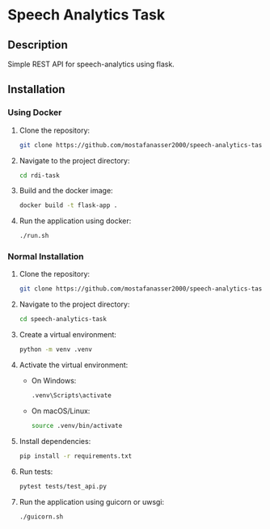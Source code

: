 # Speech Analytics Task

## Description

Simple REST API for speech-analytics using flask.

## Installation

### Using Docker

1. Clone the repository:
   ```sh
   git clone https://github.com/mostafanasser2000/speech-analytics-task.git
   ```
2. Navigate to the project directory:
   ```sh
   cd rdi-task
   ```
3. Build and the docker image:
   ```sh
   docker build -t flask-app .
   ```
4. Run the application using docker:
   ```sh
   ./run.sh
   ```

### Normal Installation

1. Clone the repository:
   ```sh
   git clone https://github.com/mostafanasser2000/speech-analytics-task.git
   ```
2. Navigate to the project directory:
   ```sh
   cd speech-analytics-task
   ```
3. Create a virtual environment:
   ```sh
   python -m venv .venv
   ```
4. Activate the virtual environment:
   - On Windows:
     ```sh
     .venv\Scripts\activate
     ```
   - On macOS/Linux:
     ```sh
     source .venv/bin/activate
     ```
5. Install dependencies:

   ```sh
   pip install -r requirements.txt
   ```

6. Run tests:
   ```sh
   pytest tests/test_api.py
   ```
7. Run the application using guicorn or uwsgi:
   ```sh
   ./guicorn.sh
   ```
